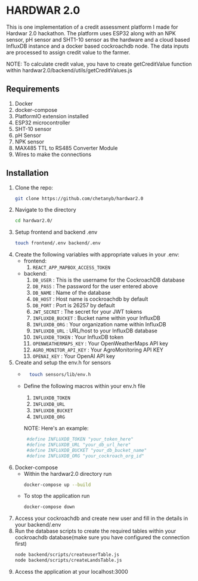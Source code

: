 # HARDWAR 2.0

This is one implementation of a credit assessment platform I made for Hardwar 2.0 hackathon. The platform uses ESP32 along with an NPK sensor, pH sensor and SHT1-10 sensor as the hardware and a cloud based InfluxDB instance and a docker based cockroachdb node. The data inputs are processed to assign credit value to the farmer.

NOTE: To calculate credit value, you have to create getCreditValue function within hardwar2.0/backend/utils/getCreditValues.js

## Requirements

   1. Docker
   2. docker-compose
   3. PlatformIO extension installed
   4. ESP32 microcontroller
   5. SHT-10 sensor
   6. pH Sensor
   7. NPK sensor
   8. MAX485 TTL to RS485 Converter Module
   9. Wires to make the connections

## Installation

1. Clone the repo:
   ```bash
   git clone https://github.com/chetanyb/hardwar2.0 
2. Navigate to the directory
   ```bash
   cd hardwar2.0/
   ```
3. Setup frontend and backend .env
   ```bash
   touch frontend/.env backend/.env
   ```
4. Create the following variables with appropriate values in your .env:
   - frontend:
      1. ` REACT_APP_MAPBOX_ACCESS_TOKEN  `
   - backend:
      1. ` DB_USER ` : This is the username for the CockroachDB database
      2. ` DB_PASS ` : The password for the user entered above
      3. ` DB_NAME ` : Name of the database
      4. ` DB_HOST ` : Host name is cockroachdb by default
      5. ` DB_PORT ` : Port is 26257 by default
      6. ` JWT_SECRET ` : The secret for your JWT tokens
      7. ` INFLUXDB_BUCKET ` : Bucket name within your InfluxDB
      8. ` INFLUXDB_ORG ` : Your organization name within InfluxDB
      9. ` INFLUXDB_URL ` : URL/host to your InfluxDB database
      10. ` INFLUXDB_TOKEN ` : Your InfluxDB token
      11. ` OPENWEATHERMAPS_KEY ` : Your OpenWeatherMaps API key
      12. ` AGRO_MONITOR_API_KEY ` : Your AgroMonitoring API KEY
      13. ` OPENAI_KEY ` : Your OpenAI API key
5. Create and setup the env.h for sensors
   - ```bash
       touch sensors/lib/env.h
       ```
   - Define the following macros within your env.h file
      1. ` INFLUXDB_TOKEN `
      2. ` INFLUXDB_URL `
      3. ` INFLUXDB_BUCKET `
      4. ` INFLUXDB_ORG `

      NOTE: Here's an example:
      ```bash
       #define INFLUXDB_TOKEN "your_token_here"
       #define INFLUXDB_URL "your_db_url_here"
       #define INFLUXDB_BUCKET "your_db_bucket_name"
       #define INFLUXDB_ORG "your_cockroach_org_id"
       ```
6. Docker-compose
   - Within the hardwar2.0 directory run
      ```bash
      docker-compose up --build
      ```
   - To stop the application run
      ```bash
      docker-compose down
      ```
7. Access your cockroachdb and create new user and fill in the details in your backend/.env
8. Run the database scripts to create the required tables within your cockroachdb database(make sure you have configured the connection first)
   ```bash
   node backend/scripts/createuserTable.js
   node backend/scripts/createLandsTable.js
   ```
7. Access the application at your localhost:3000